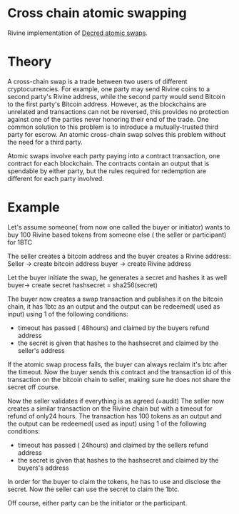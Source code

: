 # Cross chain atomic swapping

Rivine implementation of [Decred atomic swaps](https://github.com/decred/atomicswap).

# Theory

A cross-chain swap is a trade between two users of different cryptocurrencies. For example, one party may send Rivine coins to a second party's Rivine address, while the second party would send Bitcoin to the first party's Bitcoin address. However, as the blockchains are unrelated and transactions can not be reversed, this provides no protection against one of the parties never honoring their end of the trade. One common solution to this problem is to introduce a mutually-trusted third party for escrow. An atomic cross-chain swap solves this problem without the need for a third party.

Atomic swaps involve each party paying into a contract transaction, one contract for each blockchain. The contracts contain an output that is spendable by either party, but the rules required for redemption are different for each party involved.

# Example

Let's assume someone( from now one called the buyer or initiator) wants to buy 100 Rivine based tokens from someone else ( the seller or participant) for 1BTC

The seller creates a bitcoin address and the buyer creates a Rivine address: 
Seller -> create bitcoin address 
buyer -> create Rivine address 

Let the buyer initiate the swap, he generates a secret and hashes it as well
buyer-> create secret
hashsecret = sha256(secret)

The buyer now creates a swap transaction and publishes it on the bitcoin chain, it has 1btc as an output and the output can be redeemed( used as input) using 1 of the following conditions:
- timeout has passed ( 48hours) and claimed by the buyers refund address
- the secret is given that hashes to the hashsecret and claimed by the seller's address

If the atomic swap process fails, the buyer can always reclaim it's btc after the timeout.
 Now the buyer sends this contract and the transaction id of this transaction on the bitcoin chain to seller, making sure he does not share the secret off course.

 Now the seller validates if everything is as agreed (=audit) The seller now creates a similar transaction on the Rivine chain but with a timeout for refund of only24 hours.
 The transaction has 100 tokens as an output and the output can be redeemed( used as input) using 1 of the following conditions:
- timeout has passed ( 24hours) and claimed by the sellers refund address
- the secret is given that hashes to the hashsecret and claimed by the buyers's address

In order for the buyer to claim the tokens, he has to use and disclose the secret.
Now the seller can use the secret to claim the 1btc.

Off course, either party can be the initiator or the participant.





